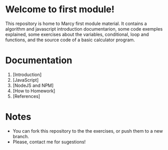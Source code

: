 # Welcome to first module!
This repository is home to Marcy first module material. It contains a algorithm and javascript introduction documentarion, some code exemples explained, some exercises about the variables, conditional, loop and functions, and the source code of a basic calculator program.

# Documentation
1. [Introduction]
2. [JavaScript]
3. [NodeJS and NPM]
4. [How to Homework]
5. [References]

# Notes
- You can fork this repository to the the exercises, or push them to a new branch.
- Please, contact me for sugestions!